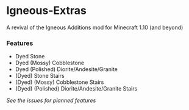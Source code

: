 # Igneous-Extras
A revival of the Igneous Additions mod for Minecraft 1.10 (and beyond)

### Features
- Dyed Stone
- Dyed (Mossy) Cobblestone
- Dyed (Polished) Diorite/Andesite/Granite
- (Dyed) Stone Stairs
- (Dyed) (Mossy) Cobblestone Stairs
- (Dyed) (Polished) Diorite/Andesite/Granite Stairs

_See the issues for planned features_
